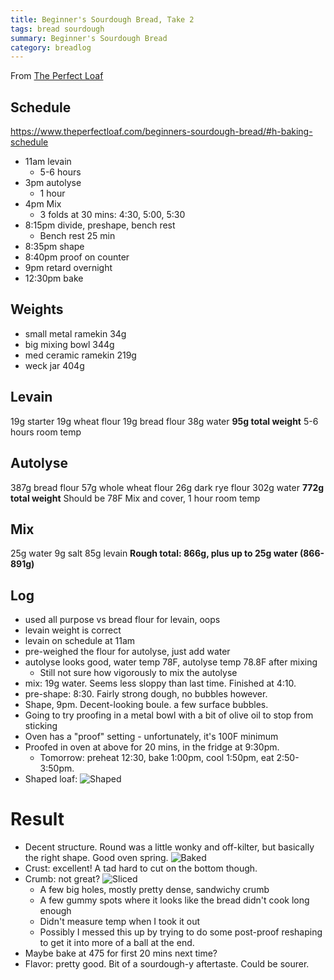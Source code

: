```yaml
---
title: Beginner's Sourdough Bread, Take 2
tags: bread sourdough
summary: Beginner's Sourdough Bread
category: breadlog
---
```


From [The Perfect Loaf](https://www.theperfectloaf.com/beginners-sourdough-bread/)

## Schedule
https://www.theperfectloaf.com/beginners-sourdough-bread/#h-baking-schedule
- 11am levain
	- 5-6 hours
- 3pm autolyse
	- 1 hour
- 4pm Mix
	- 3 folds at 30 mins: 4:30, 5:00, 5:30
- 8:15pm divide, preshape, bench rest 
	- Bench rest 25 min
- 8:35pm shape
- 8:40pm proof on counter
- 9pm retard overnight
- 12:30pm bake
## Weights
- small metal ramekin 34g
- big mixing bowl 344g
- med ceramic ramekin 219g
- weck jar 404g
## Levain
19g starter
19g wheat flour
19g bread flour
38g water
**95g total weight**
5-6 hours room temp
## Autolyse
387g bread flour
57g whole wheat flour
26g dark rye flour
302g water
**772g total weight**
Should be 78F
Mix and cover, 1 hour room temp
## Mix
25g water
9g salt
85g levain
**Rough total: 866g, plus up to 25g water (866-891g)**
## Log
- used all purpose vs bread flour for levain, oops
- levain weight is correct
- levain on schedule at 11am
- pre-weighed the flour for autolyse, just add water
- autolyse looks good, water temp 78F, autolyse temp 78.8F after mixing
	- Still not sure how vigorously to mix the autolyse
- mix: 19g water. Seems less sloppy than last time. Finished at 4:10.
- pre-shape: 8:30. Fairly strong dough, no bubbles however.
- Shape, 9pm. Decent-looking boule. a few surface bubbles.
- Going to try proofing in a metal bowl with a bit of olive oil to stop from sticking
- Oven has a "proof" setting - unfortunately, it's 100F minimum
- Proofed in oven at above for 20 mins, in the fridge at 9:30pm.
	- Tomorrow: preheat 12:30, bake 1:00pm, cool 1:50pm, eat 2:50-3:50pm.
- Shaped loaf: ![Shaped](/assets/images/2024-02-23/shaped.jpg)
# Result
- Decent structure. Round was a little wonky and off-kilter, but basically the right shape. Good oven spring. ![Baked](/assets/images/2024-02-23/baked.jpg)
- Crust: excellent! A tad hard to cut on the bottom though.
- Crumb: not great? ![Sliced](/assets/images/2024-02-23/sliced.jpg)
	- A few big holes, mostly pretty dense, sandwichy crumb
	- A few gummy spots where it looks like the bread didn't cook long enough
	- Didn't measure temp when I took it out
	- Possibly I messed this up by trying to do some post-proof reshaping to get it into more of a ball at the end.
- Maybe bake at 475 for first 20 mins next time?
- Flavor: pretty good. Bit of a sourdough-y aftertaste. Could be sourer.